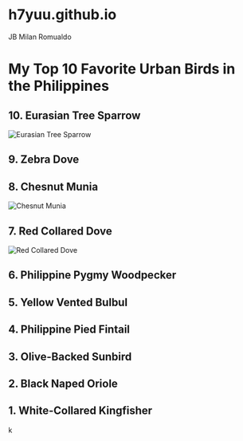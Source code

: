 # h7yuu.github.io
JB Milan Romualdo
# My Top 10 Favorite Urban Birds in the Philippines

## 10. Eurasian Tree Sparrow
![Eurasian Tree Sparrow](https://user-images.githubusercontent.com/122416200/212784052-c1c99548-0642-4c98-963b-00fdd5b4a303.jpg)

## 9. Zebra Dove

## 8. Chesnut Munia
![Chesnut Munia](https://user-images.githubusercontent.com/122416200/213056115-355a9743-8487-4685-934f-7c5a91919814.jpg)

## 7. Red Collared Dove
![Red Collared Dove](https://cdn.download.ams.birds.cornell.edu/api/v1/asset/85868881/1200)
## 6. Philippine Pygmy Woodpecker
## 5. Yellow Vented Bulbul
## 4. Philippine Pied Fintail
## 3. Olive-Backed Sunbird
## 2. Black Naped Oriole
## 1. White-Collared Kingfisher
k
